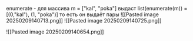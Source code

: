 enumerate - для массива m = ["kal", "poka"] выдаст list(enumerate(m)) = [(0,"kal"), (1, "poka")]
то есть он выдаёт пары
![[Pasted image 20250209140713.png]]
![[Pasted image 20250209140725.png]]

![[Pasted image 20250209140654.png]]
